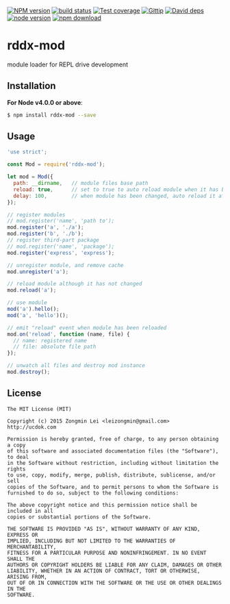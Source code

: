 [![NPM version][npm-image]][npm-url]
[![build status][travis-image]][travis-url]
[![Test coverage][coveralls-image]][coveralls-url]
[![Gittip][gittip-image]][gittip-url]
[![David deps][david-image]][david-url]
[![node version][node-image]][node-url]
[![npm download][download-image]][download-url]

[npm-image]: https://img.shields.io/npm/v/rddx-mod.svg?style=flat-square
[npm-url]: https://npmjs.org/package/rddx-mod
[travis-image]: https://img.shields.io/travis/leizongmin/rddx-mod.svg?style=flat-square
[travis-url]: https://travis-ci.org/leizongmin/rddx-mod
[coveralls-image]: https://img.shields.io/coveralls/leizongmin/rddx-mod.svg?style=flat-square
[coveralls-url]: https://coveralls.io/r/leizongmin/rddx-mod?branch=master
[gittip-image]: https://img.shields.io/gittip/leizongmin.svg?style=flat-square
[gittip-url]: https://www.gittip.com/leizongmin/
[david-image]: https://img.shields.io/david/leizongmin/rddx-mod.svg?style=flat-square
[david-url]: https://david-dm.org/leizongmin/rddx-mod
[node-image]: https://img.shields.io/badge/node.js-%3E=_0.10-green.svg?style=flat-square
[node-url]: http://nodejs.org/download/
[download-image]: https://img.shields.io/npm/dm/rddx-mod.svg?style=flat-square
[download-url]: https://npmjs.org/package/rddx-mod

# rddx-mod
module loader for REPL drive development

## Installation

**For Node v4.0.0 or above**:

```bash
$ npm install rddx-mod --save
```

## Usage

```javascript
'use strict';

const Mod = require('rddx-mod');

let mod = Mod({
  path: __dirname,   // module files base path
  reload: true,      // set to true to auto reload module when it has been changed. default to false
  delay: 100,        // when module has been changed, auto reload it after a while. default to 100ms
});

// register modules
// mod.register('name', 'path to');
mod.register('a', './a');
mod.register('b', './b');
// register third-part package
// mod.register('name', 'package');
mod.register('express', 'express');

// unregister module, and remove cache
mod.unregister('a');

// reload module although it has not changed
mod.reload('a');

// use module
mod('a').hello();
mod('a', 'hello')();

// emit "reload" event when module has been reloaded
mod.on('reload', function (name, file) {
  // name: registered name
  // file: absolute file path
});

// unwatch all files and destroy mod instance
mod.destroy();
```

## License

```
The MIT License (MIT)

Copyright (c) 2015 Zongmin Lei <leizongmin@gmail.com>
http://ucdok.com

Permission is hereby granted, free of charge, to any person obtaining a copy
of this software and associated documentation files (the "Software"), to deal
in the Software without restriction, including without limitation the rights
to use, copy, modify, merge, publish, distribute, sublicense, and/or sell
copies of the Software, and to permit persons to whom the Software is
furnished to do so, subject to the following conditions:

The above copyright notice and this permission notice shall be included in all
copies or substantial portions of the Software.

THE SOFTWARE IS PROVIDED "AS IS", WITHOUT WARRANTY OF ANY KIND, EXPRESS OR
IMPLIED, INCLUDING BUT NOT LIMITED TO THE WARRANTIES OF MERCHANTABILITY,
FITNESS FOR A PARTICULAR PURPOSE AND NONINFRINGEMENT. IN NO EVENT SHALL THE
AUTHORS OR COPYRIGHT HOLDERS BE LIABLE FOR ANY CLAIM, DAMAGES OR OTHER
LIABILITY, WHETHER IN AN ACTION OF CONTRACT, TORT OR OTHERWISE, ARISING FROM,
OUT OF OR IN CONNECTION WITH THE SOFTWARE OR THE USE OR OTHER DEALINGS IN THE
SOFTWARE.
```
